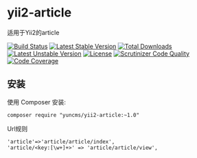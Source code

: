 # yii2-article
适用于Yii2的article

[![Build Status](https://travis-ci.org/yuncms/yii2-article.svg?branch=master)](https://travis-ci.org/yuncms/yii2-article)
[![Latest Stable Version](https://poser.pugx.org/yuncms/yii2-article/v/stable.svg)](https://packagist.org/packages/yuncms/yii2-article) 
[![Total Downloads](https://poser.pugx.org/yuncms/yii2-article/downloads.svg)](https://packagist.org/packages/yuncms/yii2-article) 
[![Latest Unstable Version](https://poser.pugx.org/yuncms/yii2-article/v/unstable.svg)](https://packagist.org/packages/overtrue/yii2-article) 
[![License](https://poser.pugx.org/yuncms/pinyin/license.svg)](https://packagist.org/packages/yuncms/yii2-article)
[![Scrutinizer Code Quality](https://scrutinizer-ci.com/g/yuncms/yii2-article/badges/quality-score.png?b=master)](https://scrutinizer-ci.com/g/yuncms/yii2-article/?branch=master)
[![Code Coverage](https://scrutinizer-ci.com/g/yuncms/yii2-article/badges/coverage.png?b=master)](https://scrutinizer-ci.com/g/yuncms/yii2-article/?branch=master)

## 安装

使用 Composer 安装:

```
composer require "yuncms/yii2-article:~1.0"
```

Url规则
````
'article'=>'article/article/index',
'article/<key:[\w+]+>' => 'article/article/view',
````